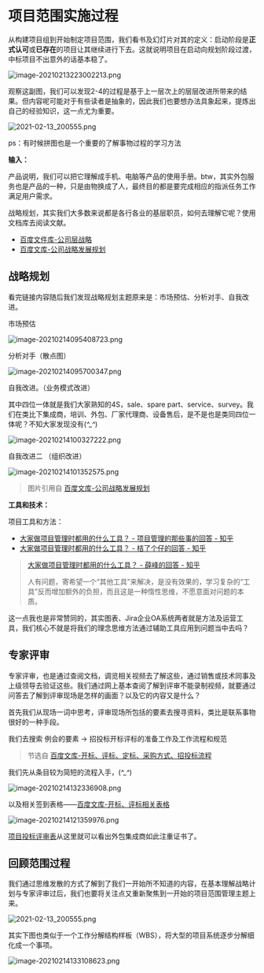 # 项目范围实施过程

从构建项目组到开始制定项目范围，我们看书及幻灯片对其的定义：启动阶段是**正式认可**或**已存在**的项目让其继续进行下去。这就说明项目在启动向规划阶段过渡，中标项目不出意外的话基本稳了。

![image-20210213223002213.png](https://i.loli.net/2021/02/13/J1pS3mes9NFXIaR.png)

观察这副图，我们可以发现2-4的过程是基于上一层次上的层层改进所带来的结果。但内容呢可能对于有些读者是抽象的，因此我们也要想办法具象起来，提炼出自己的经验知识，这一点尤为重要。

![2021-02-13_200555.png](https://i.loli.net/2021/02/13/bTFql4JoCtYcSNj.png)

ps：有时候拼图也是一个重要的了解事物过程的学习方法

**输入：**

产品说明，我们可以把它理解成手机、电脑等产品的使用手册。btw，其实外包服务也是产品的一种，只是由物换成了人，最终目的都是要完成相应的指派任务工作满足用户需求。

战略规划，其实我们大多数来说都是各行各业的基层职员，如何去理解它呢？使用文档库去阅读文献。

* [百度文件库-公司层战略](https://wenku.baidu.com/view/666cfdbd85254b35eefdc8d376eeaeaad1f3169f.html)
* [百度文库-公司战略发展规划](https://wenku.baidu.com/view/539d89c0842458fb770bf78a6529647d27283486.html)

## 战略规划

看完链接内容随后我们发现战略规划主题原来是：市场预估、分析对手、自我改进。

市场预估

![image-20210214095408723.png](https://i.loli.net/2021/02/14/wWxt4FhXpNKCz2E.png)

分析对手（散点图）

![image-20210214095700347.png](https://i.loli.net/2021/02/14/SpoBaRCIJUAhwHY.png)

自我改进。（业务模式改进）

其中四位一体就是我们大家熟知的4S，sale、spare part、service、survey。我们在类比下集成商，培训、外包、厂家代理商、设备售后，是不是也是类同四位一体呢？不知大家发现没有(*^_^*)

![image-20210214100327222.png](https://i.loli.net/2021/02/14/3FkenCq7mJLx6od.png)

自我改进二 （组织改进）

![image-20210214101352575.png](https://i.loli.net/2021/02/14/bxRjMK1pY9d8ems.png)

> 图片引用自 [百度文库-公司战略发展规划](https://wenku.baidu.com/view/539d89c0842458fb770bf78a6529647d27283486.html)

**工具和技术：**

项目工具和方法：
* [大家做项目管理时都用的什么工具？ - 项目管理的那些事的回答 - 知乎]( https://www.zhihu.com/question/38813402/answer/1221727366)
* [大家做项目管理时都用的什么工具？ - 桔了个仔的回答 - 知乎](https://www.zhihu.com/question/38813402/answer/1614147426)

> [大家做项目管理时都用的什么工具？ - 薛峰的回答 - 知乎](https://www.zhihu.com/question/38813402/answer/78938389)
>
> 人有问题，寄希望一个“其他工具”来解决，是没有效果的，学习复杂的“工具”反而增加额外的负担，而且这是一种惰性思维，不愿意面对问题的本质。

这一点我也是非常赞同的，其实图表、Jira企业OA系统两者就是方法及运营工具，我们核心不就是将我们的理念思维方法通过辅助工具应用到问题当中去吗？

## 专家评审

专家评审，也是通过查阅文档，调览相关视频去了解这些，通过销售或技术同事及上级领导去验证这些。我们通过网上基本查阅了解到评审不能录制视频，就要通过问答去了解到评审现场是怎样的画面？以及它的内容又是什么？

首先我们从现场一词中思考，评审现场所包括的要素去搜寻资料，类比是联系事物很好的一种手段。

我们去搜索 例会的要素 -> 招投标开标评标的准备工作及工作流程和规范

>  节选自 [百度文库-开标、评标、定标、采购方式、招投标流程](https://wenku.baidu.com/view/f6e14c7d6f1aff00bfd51e9c.html)

我们先从条目较为简短的流程入手，(*^_^*)

![image-20210214132336908.png](https://i.loli.net/2021/02/14/FBSH4dn2JObjuZE.png)

以及相关签到表格——[百度文库-开标、评标相关表格](https://wenku.baidu.com/view/7940f8d776eeaeaad1f330c4.html)


![image-20210214121359976.png](https://i.loli.net/2021/02/14/UXVnCKHipJfQ68v.png)

[项目投标评审表](https://wenku.baidu.com/view/99674245473610661ed9ad51f01dc281e53a56e1.html)从这里就可以看出外包集成商如此注重证书了。



## 回顾范围过程

我们通过思维发散的方式了解到了我们一开始所不知道的内容，在基本理解战略计划与专家评审过后，我们也要将关注点又重新聚焦到一开始的项目范围管理主题上来。

![2021-02-13_200555.png](https://i.loli.net/2021/02/13/bTFql4JoCtYcSNj.png)

其实下图也类似于一个工作分解结构样板（WBS），将大型的项目系统逐步分解细化成一个事项。

![image-20210214133108623.png](https://i.loli.net/2021/02/14/GS7R8hTDYctu4Ok.png)